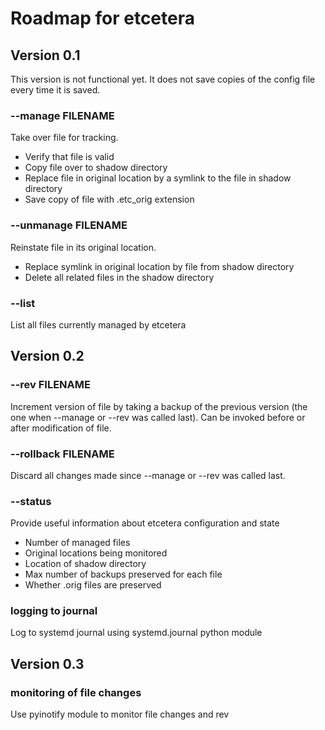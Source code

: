 # Roadmap for etcetera #

## Version 0.1 ##

This version is not functional yet. It does not save copies of the config file every time it is saved.

### --manage FILENAME ###

Take over file for tracking.

* Verify that file is valid
* Copy file over to shadow directory
* Replace file in original location by a symlink to the file in shadow directory
* Save copy of file with .etc_orig extension

### --unmanage FILENAME ###

Reinstate file in its original location.

* Replace symlink in original location by file from shadow directory
* Delete all related files in the shadow directory

### --list ###

List all files currently managed by etcetera

## Version 0.2 ##

### --rev FILENAME ###

Increment version of file by taking a backup of the previous version (the one when --manage or --rev was called last).
Can be invoked before or after modification of file.

### --rollback FILENAME ###

Discard all changes made since --manage or --rev was called last.

### --status ###

Provide useful information about etcetera configuration and state

* Number of managed files
* Original locations being monitored
* Location of shadow directory
* Max number of backups preserved for each file
* Whether .orig files are preserved

### logging to journal

Log to systemd journal using systemd.journal python module

## Version 0.3 ##

### monitoring of file changes

Use pyinotify module to monitor file changes and rev